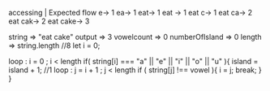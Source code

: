 accessing | Expected flow
        e-> 1
        ea-> 1
        eat-> 1
        eat -> 1
        eat c-> 1
        eat ca-> 2
        eat cak-> 2
        eat cake-> 3

string => "eat cake"
output => 3
vowelcount => 0
numberOfIsland => 0
length => string.length //8
let i = 0;

loop : i = 0 ; i < length
  if( string[i] === "a" || "e" || "i" || "o" || "u" ){
    island = island + 1; //1
    loop : j = i + 1 ; j < length
    if ( string[j] !== vowel ){
      i = j;
      break;
    }
  }
